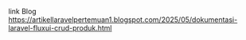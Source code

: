 link Blog https://artikellaravelpertemuan1.blogspot.com/2025/05/dokumentasi-laravel-fluxui-crud-produk.html
